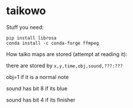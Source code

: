 # taikowo

Stuff you need:

```
pip install librosa
conda install -c conda-forge ffmpeg
```



How taiko maps are stored (attempt at reading it):

there are stored by `x,y,time,obj,sound,???:???`

obj=1 if it is a normal note

sound has bit 8 if its blue

sound has bit 4 if its finisher


